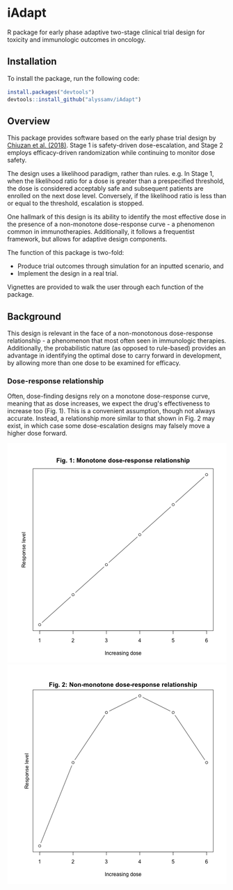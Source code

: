 


# iAdapt
R package for early phase adaptive two-stage clinical trial design for toxicity and immunologic outcomes in oncology.

## Installation

To install the package, run the following code:


```r
install.packages("devtools")
devtools::install_github("alyssamv/iAdapt")
```


## Overview

This package provides software based on the early phase trial design by [Chiuzan et al. (2018)](https://www.tandfonline.com/doi/abs/10.1080/19466315.2018.1462727). Stage 1 is safety-driven dose-escalation, and Stage 2 employs efficacy-driven randomization while continuing to monitor dose safety.

The design uses a likelihood paradigm, rather than rules. e.g. In Stage 1, when the likelihood ratio for a dose is greater than a prespecified threshold, the dose is considered acceptably safe and subsequent patients are enrolled on the next dose level. Conversely, if the likelihood ratio is less than or equal to the threshold, escalation is stopped. 

One hallmark of this design is its ability to identify the most effective dose in the presence of a non-monotone dose-response curve - a phenomenon common in immunotherapies. Additionally, it follows a frequentist framework, but allows for adaptive design components.

The function of this package is two-fold:

* Produce trial outcomes through simulation for an inputted scenario, and
* Implement the design in a real trial.

Vignettes are provided to walk the user through each function of the package. 

## Background

This design is relevant in the face of a non-monotonous dose-response relationship - a phenomenon that most often seen in immunologic therapies. Additionally, the probabilistic nature (as opposed to rule-based) provides an advantage in identifying the optimal dose to carry forward in development, by allowing more than one dose to be examined for efficacy. 

### Dose-response relationship 

Often, dose-finding designs rely on a monotone dose-response curve, meaning that as dose increases, we expect the drug's effectiveness to increase too (Fig. 1). This is a convenient assumption, though not always accurate. Instead, a relationship more similar to that shown in Fig. 2 may exist, in which case some dose-escalation designs may falsely move a higher dose forward.

![plot of chunk unnamed-chunk-2](figure/unnamed-chunk-2-1.png)![plot of chunk unnamed-chunk-2](figure/unnamed-chunk-2-2.png)





